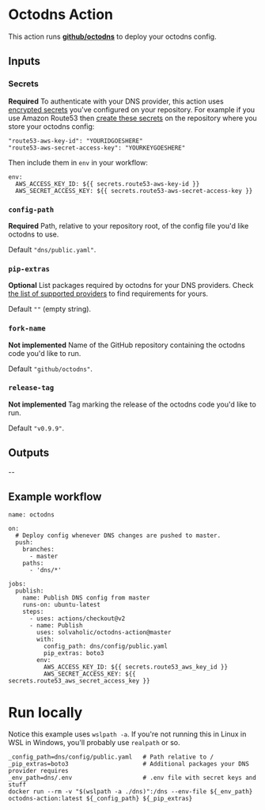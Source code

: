 # Octodns Action

This action runs [**github/octodns**](https://github.com/github/octodns) to deploy your octodns config.

## Inputs

### Secrets

**Required** To authenticate with your DNS provider, this action uses [encrypted secrets](https://help.github.com/actions/configuring-and-managing-workflows/creating-and-storing-encrypted-secrets#about-encrypted-secrets) you've configured on your repository. For example if you use Amazon Route53 then [create these secrets](https://help.github.com/actions/configuring-and-managing-workflows/creating-and-storing-encrypted-secrets#creating-encrypted-secrets) on the repository where you store your octodns config:

    "route53-aws-key-id": "YOURIDGOESHERE"
    "route53-aws-secret-access-key": "YOURKEYGOESHERE"

Then include them in `env` in your workflow:

```
env:
  AWS_ACCESS_KEY_ID: ${{ secrets.route53-aws-key-id }}
  AWS_SECRET_ACCESS_KEY: ${{ secrets.route53-aws-secret-access-key }}
```

### `config-path`

**Required** Path, relative to your repository root, of the config file you'd like octodns to use.

Default `"dns/public.yaml"`.

### `pip-extras`

**Optional** List packages required by octodns for your DNS providers. Check [the list of supported providers](https://github.com/github/octodns#supported-providers) to find requirements for yours.

Default `""` (empty string).

### `fork-name`

**Not implemented** Name of the GitHub repository containing the octodns code you'd like to run.

Default `"github/octodns"`.

### `release-tag`

**Not implemented** Tag marking the release of the octodns code you'd like to run.

Default `"v0.9.9"`.

## Outputs

--

## Example workflow

```
name: octodns

on:
  # Deploy config whenever DNS changes are pushed to master.
  push:
    branches:
      - master
    paths:
      - 'dns/*'

jobs:
  publish:
    name: Publish DNS config from master
    runs-on: ubuntu-latest
    steps:
      - uses: actions/checkout@v2
      - name: Publish
        uses: solvaholic/octodns-action@master
        with:
          config_path: dns/config/public.yaml
          pip_extras: boto3
        env:
          AWS_ACCESS_KEY_ID: ${{ secrets.route53_aws_key_id }}
          AWS_SECRET_ACCESS_KEY: ${{ secrets.route53_aws_secret_access_key }}
```

# Run locally

Notice this example uses `wslpath -a`. If you're not running this in Linux in WSL in Windows, you'll probably use `realpath` or so.

```
_config_path=dns/config/public.yaml   # Path relative to /
_pip_extras=boto3                     # Additional packages your DNS provider requires
_env_path=dns/.env                    # .env file with secret keys and stuff
docker run --rm -v "$(wslpath -a ./dns)":/dns --env-file ${_env_path} octodns-action:latest ${_config_path} ${_pip_extras}
```
